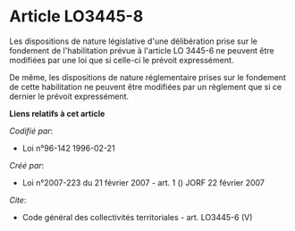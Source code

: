 # Article LO3445-8

Les dispositions de nature législative d'une délibération prise sur le fondement de l'habilitation prévue à l'article LO
3445-6 ne peuvent être modifiées par une loi que si celle-ci le prévoit expressément. 

De même, les dispositions de nature réglementaire prises sur le fondement de cette habilitation ne peuvent être modifiées par
un règlement que si ce dernier le prévoit expressément.

**Liens relatifs à cet article**

_Codifié par_:

  - Loi n°96-142 1996-02-21

_Créé par_:

  - Loi n°2007-223 du 21 février 2007 - art. 1 () JORF 22 février 2007

_Cite_:

  - Code général des collectivités territoriales - art. LO3445-6 (V)
